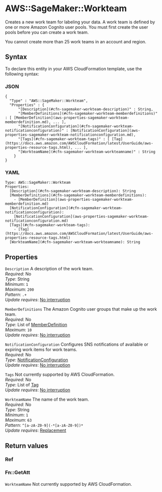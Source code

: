 # AWS::SageMaker::Workteam<a name="aws-resource-sagemaker-workteam"></a>

Creates a new work team for labeling your data\. A work team is defined by one or more Amazon Cognito user pools\. You must first create the user pools before you can create a work team\.

You cannot create more than 25 work teams in an account and region\.

## Syntax<a name="aws-resource-sagemaker-workteam-syntax"></a>

To declare this entity in your AWS CloudFormation template, use the following syntax:

### JSON<a name="aws-resource-sagemaker-workteam-syntax.json"></a>

```
{
  "Type" : "AWS::SageMaker::Workteam",
  "Properties" : {
      "[Description](#cfn-sagemaker-workteam-description)" : String,
      "[MemberDefinitions](#cfn-sagemaker-workteam-memberdefinitions)" : [ [MemberDefinition](aws-properties-sagemaker-workteam-memberdefinition.md), ... ],
      "[NotificationConfiguration](#cfn-sagemaker-workteam-notificationconfiguration)" : [NotificationConfiguration](aws-properties-sagemaker-workteam-notificationconfiguration.md),
      "[Tags](#cfn-sagemaker-workteam-tags)" : [ [Tag](https://docs.aws.amazon.com/AWSCloudFormation/latest/UserGuide/aws-properties-resource-tags.html), ... ],
      "[WorkteamName](#cfn-sagemaker-workteam-workteamname)" : String
    }
}
```

### YAML<a name="aws-resource-sagemaker-workteam-syntax.yaml"></a>

```
Type: AWS::SageMaker::Workteam
Properties: 
  [Description](#cfn-sagemaker-workteam-description): String
  [MemberDefinitions](#cfn-sagemaker-workteam-memberdefinitions): 
    - [MemberDefinition](aws-properties-sagemaker-workteam-memberdefinition.md)
  [NotificationConfiguration](#cfn-sagemaker-workteam-notificationconfiguration): 
    [NotificationConfiguration](aws-properties-sagemaker-workteam-notificationconfiguration.md)
  [Tags](#cfn-sagemaker-workteam-tags): 
    - [Tag](https://docs.aws.amazon.com/AWSCloudFormation/latest/UserGuide/aws-properties-resource-tags.html)
  [WorkteamName](#cfn-sagemaker-workteam-workteamname): String
```

## Properties<a name="aws-resource-sagemaker-workteam-properties"></a>

`Description`  <a name="cfn-sagemaker-workteam-description"></a>
A description of the work team\.  
*Required*: No  
*Type*: String  
*Minimum*: `1`  
*Maximum*: `200`  
*Pattern*: `.+`  
*Update requires*: [No interruption](https://docs.aws.amazon.com/AWSCloudFormation/latest/UserGuide/using-cfn-updating-stacks-update-behaviors.html#update-no-interrupt)

`MemberDefinitions`  <a name="cfn-sagemaker-workteam-memberdefinitions"></a>
The Amazon Cognito user groups that make up the work team\.  
*Required*: No  
*Type*: List of [MemberDefinition](aws-properties-sagemaker-workteam-memberdefinition.md)  
*Maximum*: `10`  
*Update requires*: [No interruption](https://docs.aws.amazon.com/AWSCloudFormation/latest/UserGuide/using-cfn-updating-stacks-update-behaviors.html#update-no-interrupt)

`NotificationConfiguration`  <a name="cfn-sagemaker-workteam-notificationconfiguration"></a>
Configures SNS notifications of available or expiring work items for work teams\.  
*Required*: No  
*Type*: [NotificationConfiguration](aws-properties-sagemaker-workteam-notificationconfiguration.md)  
*Update requires*: [No interruption](https://docs.aws.amazon.com/AWSCloudFormation/latest/UserGuide/using-cfn-updating-stacks-update-behaviors.html#update-no-interrupt)

`Tags`  <a name="cfn-sagemaker-workteam-tags"></a>
Not currently supported by AWS CloudFormation\.  
*Required*: No  
*Type*: List of [Tag](https://docs.aws.amazon.com/AWSCloudFormation/latest/UserGuide/aws-properties-resource-tags.html)  
*Update requires*: [No interruption](https://docs.aws.amazon.com/AWSCloudFormation/latest/UserGuide/using-cfn-updating-stacks-update-behaviors.html#update-no-interrupt)

`WorkteamName`  <a name="cfn-sagemaker-workteam-workteamname"></a>
The name of the work team\.  
*Required*: No  
*Type*: String  
*Minimum*: `1`  
*Maximum*: `63`  
*Pattern*: `^[a-zA-Z0-9](-*[a-zA-Z0-9])*`  
*Update requires*: [Replacement](https://docs.aws.amazon.com/AWSCloudFormation/latest/UserGuide/using-cfn-updating-stacks-update-behaviors.html#update-replacement)

## Return values<a name="aws-resource-sagemaker-workteam-return-values"></a>

### Ref<a name="aws-resource-sagemaker-workteam-return-values-ref"></a>

### Fn::GetAtt<a name="aws-resource-sagemaker-workteam-return-values-fn--getatt"></a>

#### <a name="aws-resource-sagemaker-workteam-return-values-fn--getatt-fn--getatt"></a>

`WorkteamName`  <a name="WorkteamName-fn::getatt"></a>
Not currently supported by AWS CloudFormation\.